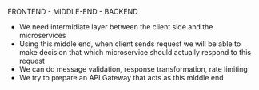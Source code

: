 FRONTEND - MIDDLE-END - BACKEND

- We need intermidiate layer between the client side and the microservices
- Using this middle end, when client sends request we will be able to make decision that which 
  microservice should actually respond to this request
- We can do message validation, response transformation, rate limiting
- We try to prepare an API Gateway that acts as this middle end  